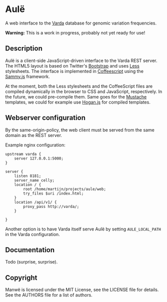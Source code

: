 Aulë
====

A web interface to the [Varda](https://github.com/martijnvermaat/varda)
database for genomic variation frequencies.

**Warning:** This is a work in progress, probably not yet ready for use!


Description
-----------

Aulë is a client-side JavaScript-driven interface to the Varda REST
server. The HTML5 layout is based on Twitter's
[Bootstrap](http://twitter.github.com/bootstrap/) and uses
[Less](http://lesscss.org/) stylesheets. The interface is implemented in
[Coffeescript](http://coffeescript.org/) using the
[Sammy.js](http://sammyjs.org/) framework.

At the moment, both the Less stylesheets and the CoffeeScript files are
compiled dynamically in the browser to CSS and JavaScript, respectively. In
the future, we could pre-compile them. Same goes for the
[Mustache](http://mustache.github.com/) templates, we could for example use
[Hogan.js](http://twitter.github.com/hogan.js/) for compiled templates.


Webserver configuration
-----------------------

By the same-origin-policy, the web client must be served from the same domain
as the REST server.

Example nginx configuration:

    upstream varda {
        server 127.0.0.1:5000;
    }

    server {
        listen 8181;
        server_name celly;
        location / {
            root /home/martijn/projects/aule/web;
            try_files $uri /index.html;
        }
        location /api/v1/ {
            proxy_pass http://varda/;
        }

    }

Another option is to have Varda itself serve Aulë by setting `AULE_LOCAL_PATH`
in the Varda configuration.


Documentation
-------------

Todo (surprise, surprise).


Copyright
---------

Manwë is licensed under the MIT License, see the LICENSE file for details. See
the AUTHORS file for a list of authors.
